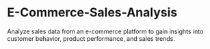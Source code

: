 # E-Commerce-Sales-Analysis
Analyze sales data from an e-commerce platform to gain insights into customer behavior, product performance, and sales trends.
